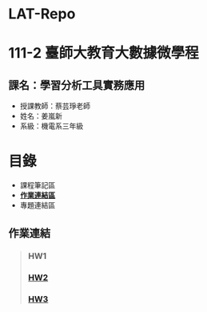 # LAT-Repo
111-2 臺師大教育大數據微學程
==========================
課名：學習分析工具實務應用
-----------------------
* 授課教師：蔡芸琤老師
* 姓名：姜嵐新
* 系級：機電系三年級
# 目錄
* 課程筆記區
* [**作業連結區**](https://github.com/TimRockTw/LAT-Repo#%E4%BD%9C%E6%A5%AD%E9%80%A3%E7%B5%90)
* 專題連結區

## 作業連結
> ### HW1
> ### [**HW2**](https://github.com/TimRockTw/LAT-Repo/blob/main/Week5/w5_hw2.py)
> ### [**HW3**](https://github.com/TimRockTw/LAT-Repo/blob/main/Week5/w5_hw2.py)